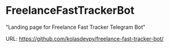 # FreelanceFastTrackerBot
"Landing page for Freelance Fast Tracker Telegram Bot"

URL: https://github.com/kolasdevpy/freelance-fast-tracker-bot/
